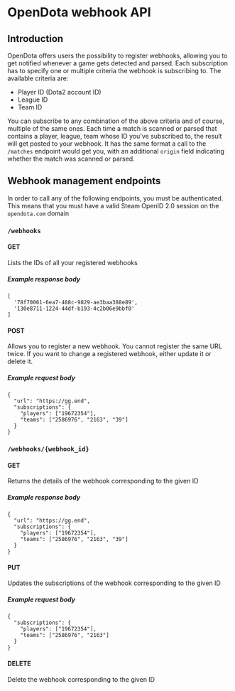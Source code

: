 # OpenDota webhook API

## Introduction
OpenDota offers users the possibility to register webhooks, 
allowing you to get notified whenever a game gets detected and parsed.
Each subscription has to specify one or multiple criteria the webhook
is subscribing to. The available criteria are:

* Player ID (Dota2 account ID)
* League ID
* Team ID

You can subscribe to any combination of the above criteria and of course,
multiple of the same ones. Each time a match is scanned or parsed that
contains a player, league, team whose ID you've subscribed to, the result
will get posted to your webhook. It has the same format a call to the 
`/matches` endpoint would get you, with an additional `origin` field
indicating whether the match was scanned or parsed. 

## Webhook management endpoints

In order to call any of the following endpoints, you must be authenticated.
This means that you must have a valid Steam OpenID 2.0 session on the 
`opendota.com` domain

### `/webhooks`

#### GET

Lists the IDs of all your registered webhooks

##### Example response body

```
[
  '78f70061-6ea7-488c-9829-ae3baa388e89',
  '130e8711-1224-44df-b193-4c2b06e9bbf0'
]
```

#### POST

Allows you to register a new webhook. You cannot register the same URL twice.
If you want to change a registered webhook, either update it or delete it.

##### Example request body

```
{
  "url": "https://gg.end",
  "subscriptions": {
    "players": ["19672354"],
    "teams": ["2586976", "2163", "39"]
  }
}
```

### `/webhooks/{webhook_id}`

#### GET

Returns the details of the webhook corresponding to the given ID

##### Example response body

```
{
  "url": "https://gg.end",
  "subscriptions": {
    "players": ["19672354"],
    "teams": ["2586976", "2163", "39"]
  }
}
```

#### PUT

Updates the subscriptions of the webhook corresponding to the given ID

##### Example request body

```
{
  "subscriptions": {
    "players": ["19672354"],
    "teams": ["2586976", "2163"]
  }
}
```

#### DELETE

Delete the webhook corresponding to the given ID
